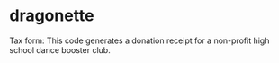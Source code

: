 # dragonette
Tax form: 
This code generates a donation receipt for a non-profit high school dance booster club. 

